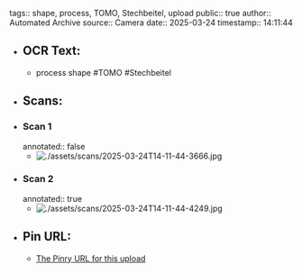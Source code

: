 tags:: shape, process, TOMO, Stechbeitel, upload
public:: true
author:: Automated Archive
source:: Camera
date:: 2025-03-24
timestamp:: 14:11:44

- ## OCR Text:
	- process
	  shape
	  #TOMO
	  #Stechbeitel
- ## Scans:
- ### Scan 1
  annotated:: false
	- ![./assets/scans/2025-03-24T14-11-44-3666.jpg](./assets/scans/2025-03-24T14-11-44-3666.jpg)
- ### Scan 2
  annotated:: true
	- ![./assets/scans/2025-03-24T14-11-44-4249.jpg](./assets/scans/2025-03-24T14-11-44-4249.jpg)
- ## Pin URL:
	- [The Pinry URL for this upload](https://pinry.petau.net/pins/254/)